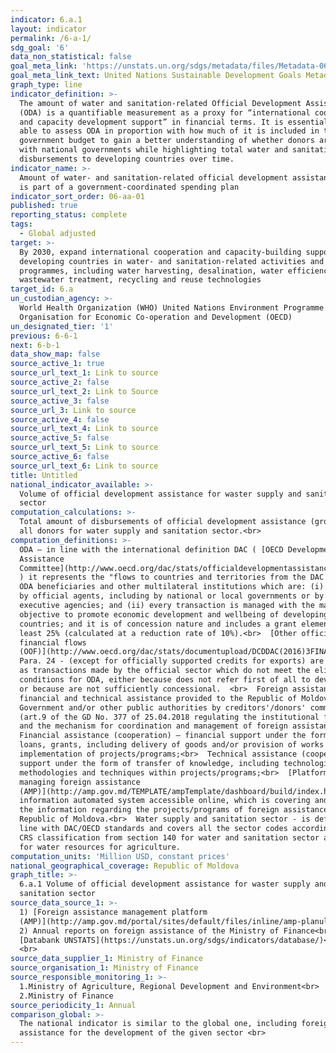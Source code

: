 ```yaml
---
indicator: 6.a.1
layout: indicator
permalink: /6-a-1/
sdg_goal: '6'
data_non_statistical: false
goal_meta_link: 'https://unstats.un.org/sdgs/metadata/files/Metadata-06-0A-01.pdf'
goal_meta_link_text: United Nations Sustainable Development Goals Metadata (PDF 398 KB)
graph_type: line
indicator_definition: >-
  The amount of water and sanitation-related Official Development Assistance
  (ODA) is a quantifiable measurement as a proxy for “international cooperation
  and capacity development support” in financial terms. It is essential to be
  able to assess ODA in proportion with how much of it is included in the
  government budget to gain a better understanding of whether donors are aligned
  with national governments while highlighting total water and sanitation ODA
  disbursements to developing countries over time.
indicator_name: >-
  Amount of water- and sanitation-related official development assistance that
  is part of a government-coordinated spending plan
indicator_sort_order: 06-aa-01
published: true
reporting_status: complete
tags:
  - Global adjusted
target: >-
  By 2030, expand international cooperation and capacity-building support to
  developing countries in water- and sanitation-related activities and
  programmes, including water harvesting, desalination, water efficiency,
  wastewater treatment, recycling and reuse technologies
target_id: 6.a
un_custodian_agency: >-
  World Health Organization (WHO) United Nations Environment Programme (UNEP)
  Organisation for Economic Co-operation and Development (OECD)
un_designated_tier: '1'
previous: 6-6-1
next: 6-b-1
data_show_map: false
source_active_1: true
source_url_text_1: Link to source
source_active_2: false
source_url_text_2: Link to Source
source_active_3: false
source_url_3: Link to source
source_active_4: false
source_url_text_4: Link to source
source_active_5: false
source_url_text_5: Link to source
source_active_6: false
source_url_text_6: Link to source
title: Untitled
national_indicator_available: >-
  Volume of official development assistance for waster supply and sanitation
  sector
computation_calculations: >-
  Total amount of disbursements of official development assistance (gross ) from
  all donors for water supply and sanitation sector.<br>
computation_definitions: >-
  ODA – in line with the international definition DAC ( [OECD Development
  Assistance
  Committee](http://www.oecd.org/dac/stats/officialdevelopmentassistancedefinitionandcoverage.htm)
  ) it represents the "flows to countries and territories from the DAC list of
  ODA beneficiaries and other multilateral institutions which are: (i) supplied
  by official agents, including by national or local governments or by their
  executive agencies; and (ii) every transaction is managed with the main
  objective to promote economic development and wellbeing of developing
  countries; and it is of concession nature and includes a grant element of at
  least 25% (calculated at a reduction rate of 10%).<br>  [Other official
  financial flows
  (OOF)](http://www.oecd.org/dac/stats/documentupload/DCDDAC(2016)3FINAL.pdf),
  Para. 24 - (except for officially supported credits for exports) are defined
  as transactions made by the official sector which do not meet the eligibility
  conditions for ODA, either because does not refer first of all to development
  or because are not sufficiently concessional.  <br>  Foreign assistance –
  financial and technical assistance provided to the Republic of Moldova,
  Government and/or other public authorities by creditors'/donors' community
  (art.9 of the GD No. 377 of 25.04.2018 regulating the institutional framework
  and the mechanism for coordination and management of foreign assistance).<br> 
  Financial assistance (cooperation) – financial support under the form of
  loans, grants, including delivery of goods and/or provision of works for
  implementation of projects/programs;<br>  Technical assistance (cooperation) –
  support under the form of transfer of knowledge, including technologies,
  methodologies and techniques within projects/programs;<br>  [Platform for
  managing foreign assistance
  (AMP)](http://amp.gov.md/TEMPLATE/ampTemplate/dashboard/build/index.html) –
  information automated system accessible online, which is covering and storing
  the information regarding the projects/programs of foreign assistance in the
  Republic of Moldova.<br>  Water supply and sanitation sector - is defined in
  line with DAC/OECD standards and covers all the sector codes according to the
  CRS classification from section 140 for water and sanitation sector and 31140
  for water resources for agriculture.
computation_units: 'Million USD, constant prices'
national_geographical_coverage: Republic of Moldova
graph_title: >-
  6.a.1 Volume of official development assistance for waster supply and
  sanitation sector
source_data_source_1: >-
  1) [Foreign assistance management platform
  (AMP)](http://amp.gov.md/portal/sites/default/files/inline/amp-planul_de_gestiune_a_datelor_0.pdf)<br> 
  2) Annual reports on foreign assistance of the Ministry of Finance<br>  3)
  [Databank UNSTATS](https://unstats.un.org/sdgs/indicators/database/)<br> 
  <br> 
source_data_supplier_1: Ministry of Finance
source_organisation_1: Ministry of Finance
source_responsible_monitoring_1: >-
  1.Ministry of Agriculture, Regional Development and Environment<br> 
  2.Ministry of Finance
source_periodicity_1: Annual
comparison_global: >-
  The national indicator is similar to the global one, including foreign
  assistance for the development of the given sector <br>
---
```

